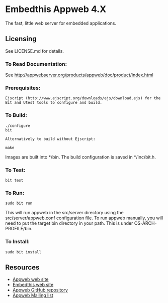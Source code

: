 Embedthis Appweb 4.X
===

The fast, little web server for embedded applications. 

Licensing
---
See LICENSE.md for details.

### To Read Documentation:

  See http://appwebserver.org/products/appweb/doc/product/index.html

### Prerequisites:

    Ejscript (http://www.ejscript.org/downloads/ejs/download.ejs) for the Bit and Utest tools to configure and build.

### To Build:

    ./configure
    bit

    Alternatively to build without Ejscript:

    make

Images are built into */bin. The build configuration is saved in */inc/bit.h.

### To Test:

    bit test

### To Run:

    sudo bit run

This will run appweb in the src/server directory using the src/server/appweb.conf configuration file.
To run appweb manually, you will need to put the target bin directory in your path. This is under
OS-ARCH-PROFILE/bin.

### To Install:

    sudo bit install

Resources
---
  - [Appweb web site](http://appwebserver.org/)
  - [Embedthis web site](http://embedthis.com/)
  - [Appweb GitHub repository](http://github.com/embedthis/appweb-4)
  - [Appweb Mailing list](http://groups.google.com/groups/appweb)
